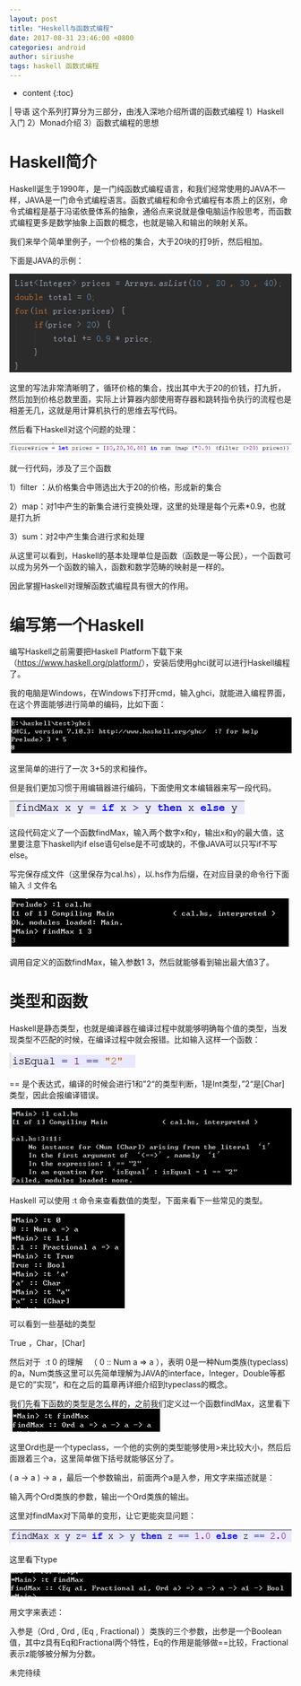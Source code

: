 ```yaml
---
layout: post
title: "Heskell与函数式编程"
date: 2017-08-31 23:46:00 +0800
categories: android
author: siriushe
tags: haskell 函数式编程
---
```


* content
{:toc}

| 导语 这个系列打算分为三部分，由浅入深地介绍所谓的函数式编程 1）Haskell入门 2）Monad介绍 3）函数式编程的思想

# Haskell简介

Haskell诞生于1990年，是一门纯函数式编程语言，和我们经常使用的JAVA不一样，JAVA是一门命令式编程语言。函数式编程和命令式编程有本质上的区别，命令式编程是基于冯诺依曼体系的抽象，通俗点来说就是像电脑运作般思考，而函数式编程更多是数学抽象上函数的概念，也就是输入和输出的映射关系。
<!--more-->

我们来举个简单里例子，一个价格的集合，大于20块的打9折，然后相加。

下面是JAVA的示例：

![](/image/heskell_yu_han_shu_shi_bian_cheng/82f3b67bb24cc3c69adeb54117d1344a5e62d5f746fe4aef339bcaeedf9a5d02)

这里的写法非常清晰明了，循环价格的集合，找出其中大于20的价钱，打九折，然后加到价格总数里面，实际上计算器内部使用寄存器和跳转指令执行的流程也是相差无几，这就是用计算机执行的思维去写代码。

然后看下Haskell对这个问题的处理：

![](/image/heskell_yu_han_shu_shi_bian_cheng/1d2490746a11ae277b15819b03e4ae7ed3dd97949843801d1e5323ba02d0cfca)

就一行代码，涉及了三个函数

1）filter ：从价格集合中筛选出大于20的价格，形成新的集合

2）map：对1中产生的新集合进行变换处理，这里的处理是每个元素*0.9，也就是打九折

3）sum：对2中产生集合进行求和处理

从这里可以看到，Haskell的基本处理单位是函数（函数是一等公民），一个函数可以成为另外一个函数的输入，函数和数学范畴的映射是一样的。

因此掌握Haskell对理解函数式编程具有很大的作用。

# 编写第一个Haskell

编写Haskell之前需要把Haskell
Platform下载下来（<https://www.haskell.org/platform/>），安装后使用ghci就可以进行Haskell编程了。

我的电脑是Windows，在Windows下打开cmd，输入ghci，就能进入编程界面，在这个界面能够进行简单的编码，比如下面：

![](/image/heskell_yu_han_shu_shi_bian_cheng/ed5bbbdbb02e02e90ac1838bfe2d5372ab50db23c64e74881b32eb453e0a4923)

这里简单的进行了一次 3+5的求和操作。

但是我们更加习惯于用编辑器进行编码，下面使用文本编辑器来写一段代码。

![](/image/heskell_yu_han_shu_shi_bian_cheng/cc4d08129702ea1eb3306d3ee954361d2423850706a63b576c64c253a88a7f60)

这段代码定义了一个函数findMax，输入两个数字x和y，输出x和y的最大值，这里要注意下haskell内if
else语句else是不可或缺的，不像JAVA可以只写if不写else。

写完保存成文件（这里保存为cal.hs），以.hs作为后缀，在对应目录的命令行下面输入 :l 文件名

![](/image/heskell_yu_han_shu_shi_bian_cheng/0c64c49a47be383fd5c1ab8e7c94952d853a176c5b2db59dc1d762f4e3d74ee0)

调用自定义的函数findMax，输入参数1 3，然后就能够看到输出最大值3了。

# 类型和函数

Haskell是静态类型，也就是编译器在编译过程中就能够明确每个值的类型，当发现类型不匹配的时候，在编译过程中就会报错。比如输入这样一个函数：

![](/image/heskell_yu_han_shu_shi_bian_cheng/1807b7c8e26fb63f93fc785ab5a92df90d86ea1723b7fd7d23457556ee6d3231)

== 是个表达式，编译的时候会进行1和"2“的类型判断，1是Int类型，”2“是[Char]类型，因此会报编译错误。

![](/image/heskell_yu_han_shu_shi_bian_cheng/7ab8db689a78b33f143dc0c6b6585fcf595db311a017aff1a5fa5aef5933d561)

Haskell 可以使用 :t 命令来查看数值的类型，下面来看下一些常见的类型。

![](/image/heskell_yu_han_shu_shi_bian_cheng/d9f61c5bc4f0cd976ff2dec1dd03079dce0a3a2eab770505a72ba8abda20823a)

可以看到一些基础的类型

True ，Char，[Char]

然后对于  :t 0 的理解   （ 0 :: Num a => a ），表明
0是一种Num类族(typeclass)的a，Num类族这里可以先简单理解为JAVA的interface，Integer，Double等都是它的”实现“，和在之后的篇章再详细介绍到typeclass的概念。

我们先看下函数的类型是怎么样的，之前我们定义过一个函数findMax，这里看下![](/image/heskell_yu_han_shu_shi_bian_cheng/661816989648bdd79b5a3e4dacde4efd00cfb97851de01a9bb80ff7d93dd961e)

这里Ord也是一个typeclass，一个他的实例的类型能够使用>来比较大小，然后后面跟着三个a，这里简单做下括号就能够区分了。

( a -> a ) -> a ，最后一个参数输出，前面两个a是入参，用文字来描述就是：

输入两个Ord类族的参数，输出一个Ord类族的输出。

这里对findMax对下简单的变形，让它更能突显问题：

![](/image/heskell_yu_han_shu_shi_bian_cheng/e8a8f5a04d971e92412c357a302034c109e15c1a32e65c9b84ab1520a81c7ada)

这里看下type

![](/image/heskell_yu_han_shu_shi_bian_cheng/44ccbf9714f3249f8e582708cb796d652d69ddcaf659defb07109334974edb91)

用文字来表述：

入参是（Ord , Ord , (Eq , Fractional)
）类族的三个参数，出参是一个Boolean值，其中z具有Eq和Fractional两个特性，Eq的作用是能够做==比较，Fractional表示z能够被分解为分数。

未完待续

